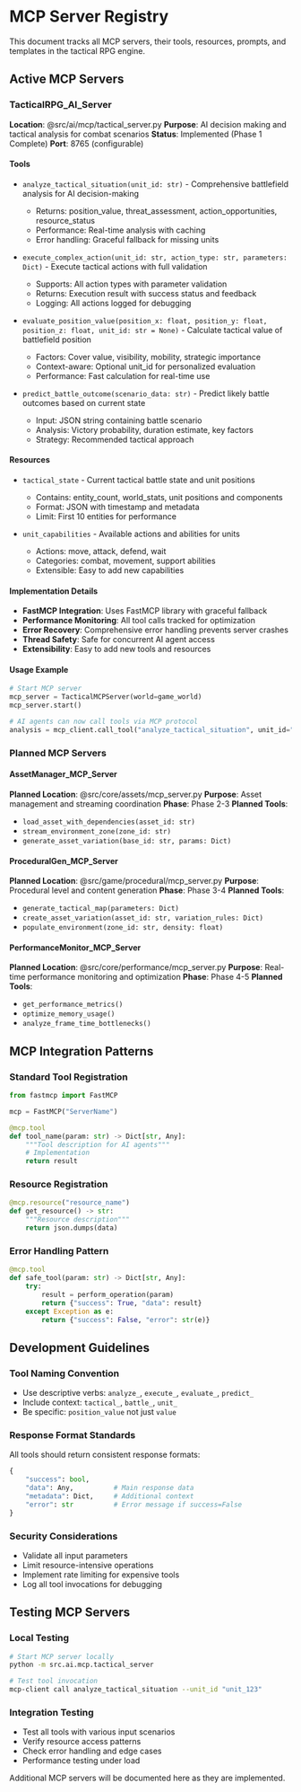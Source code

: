 # MCP Server Registry

This document tracks all MCP servers, their tools, resources, prompts, and templates in the tactical RPG engine.

## Active MCP Servers

### TacticalRPG_AI_Server
**Location**: @src/ai/mcp/tactical_server.py
**Purpose**: AI decision making and tactical analysis for combat scenarios
**Status**: Implemented (Phase 1 Complete)
**Port**: 8765 (configurable)

#### Tools
- `analyze_tactical_situation(unit_id: str)` - Comprehensive battlefield analysis for AI decision-making
  - Returns: position_value, threat_assessment, action_opportunities, resource_status
  - Performance: Real-time analysis with caching
  - Error handling: Graceful fallback for missing units

- `execute_complex_action(unit_id: str, action_type: str, parameters: Dict)` - Execute tactical actions with full validation
  - Supports: All action types with parameter validation
  - Returns: Execution result with success status and feedback
  - Logging: All actions logged for debugging

- `evaluate_position_value(position_x: float, position_y: float, position_z: float, unit_id: str = None)` - Calculate tactical value of battlefield position
  - Factors: Cover value, visibility, mobility, strategic importance
  - Context-aware: Optional unit_id for personalized evaluation
  - Performance: Fast calculation for real-time use

- `predict_battle_outcome(scenario_data: str)` - Predict likely battle outcomes based on current state
  - Input: JSON string containing battle scenario
  - Analysis: Victory probability, duration estimate, key factors
  - Strategy: Recommended tactical approach

#### Resources
- `tactical_state` - Current tactical battle state and unit positions
  - Contains: entity_count, world_stats, unit positions and components
  - Format: JSON with timestamp and metadata
  - Limit: First 10 entities for performance

- `unit_capabilities` - Available actions and abilities for units
  - Actions: move, attack, defend, wait
  - Categories: combat, movement, support abilities
  - Extensible: Easy to add new capabilities

#### Implementation Details
- **FastMCP Integration**: Uses FastMCP library with graceful fallback
- **Performance Monitoring**: All tool calls tracked for optimization
- **Error Recovery**: Comprehensive error handling prevents server crashes
- **Thread Safety**: Safe for concurrent AI agent access
- **Extensibility**: Easy to add new tools and resources

#### Usage Example
```python
# Start MCP server
mcp_server = TacticalMCPServer(world=game_world)
mcp_server.start()

# AI agents can now call tools via MCP protocol
analysis = mcp_client.call_tool("analyze_tactical_situation", unit_id="unit_123")
```

### Planned MCP Servers

#### AssetManager_MCP_Server
**Planned Location**: @src/core/assets/mcp_server.py
**Purpose**: Asset management and streaming coordination
**Phase**: Phase 2-3
**Planned Tools**:
- `load_asset_with_dependencies(asset_id: str)`
- `stream_environment_zone(zone_id: str)`
- `generate_asset_variation(base_id: str, params: Dict)`

#### ProceduralGen_MCP_Server
**Planned Location**: @src/game/procedural/mcp_server.py
**Purpose**: Procedural level and content generation
**Phase**: Phase 3-4
**Planned Tools**:
- `generate_tactical_map(parameters: Dict)`
- `create_asset_variation(asset_id: str, variation_rules: Dict)`
- `populate_environment(zone_id: str, density: float)`

#### PerformanceMonitor_MCP_Server
**Planned Location**: @src/core/performance/mcp_server.py
**Purpose**: Real-time performance monitoring and optimization
**Phase**: Phase 4-5
**Planned Tools**:
- `get_performance_metrics()`
- `optimize_memory_usage()`
- `analyze_frame_time_bottlenecks()`

## MCP Integration Patterns

### Standard Tool Registration
```python
from fastmcp import FastMCP

mcp = FastMCP("ServerName")

@mcp.tool
def tool_name(param: str) -> Dict[str, Any]:
    """Tool description for AI agents"""
    # Implementation
    return result
```

### Resource Registration
```python
@mcp.resource("resource_name")
def get_resource() -> str:
    """Resource description"""
    return json.dumps(data)
```

### Error Handling Pattern
```python
@mcp.tool
def safe_tool(param: str) -> Dict[str, Any]:
    try:
        result = perform_operation(param)
        return {"success": True, "data": result}
    except Exception as e:
        return {"success": False, "error": str(e)}
```

## Development Guidelines

### Tool Naming Convention
- Use descriptive verbs: `analyze_`, `execute_`, `evaluate_`, `predict_`
- Include context: `tactical_`, `battle_`, `unit_`
- Be specific: `position_value` not just `value`

### Response Format Standards
All tools should return consistent response formats:
```python
{
    "success": bool,
    "data": Any,          # Main response data
    "metadata": Dict,     # Additional context
    "error": str          # Error message if success=False
}
```

### Security Considerations
- Validate all input parameters
- Limit resource-intensive operations
- Implement rate limiting for expensive tools
- Log all tool invocations for debugging

## Testing MCP Servers

### Local Testing
```bash
# Start MCP server locally
python -m src.ai.mcp.tactical_server

# Test tool invocation
mcp-client call analyze_tactical_situation --unit_id "unit_123"
```

### Integration Testing
- Test all tools with various input scenarios
- Verify resource access patterns
- Check error handling and edge cases
- Performance testing under load

Additional MCP servers will be documented here as they are implemented.